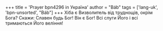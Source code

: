 +++
title = 'Prayer bpn4296 in Україна'
author = "Báb"
tags = ['lang-uk', 'bpn-unsorted', "Báb"]
+++
Хіба є Визволитель від труднощів, окрім Бога? Скажи: Славен будь Бог! Він є Бог! Всі слуги Його і всі тримаються Його веління!
